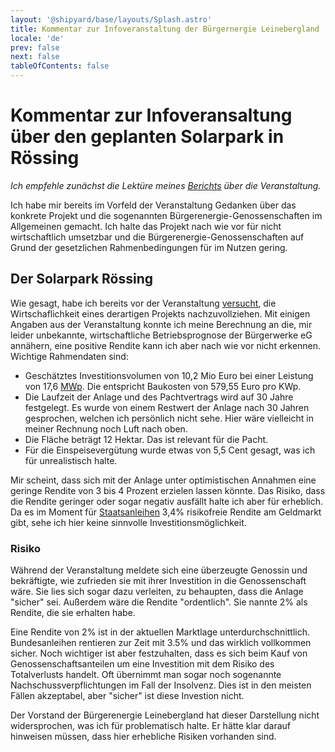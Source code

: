 ```yaml
---
layout: '@shipyard/base/layouts/Splash.astro'
title: Kommentar zur Infoveranstaltung der Bürgernergie Leinebergland
locale: 'de'
prev: false
next: false
tableOfContents: false
---
```


# Kommentar zur Infoveransaltung über den geplanten Solarpark in Rössing

_Ich empfehle zunächst die Lektüre meines
[Berichts](/de/blog/2024-07-23-solarpark-infoveranstaltung) über die
Veranstaltung._

Ich habe mir bereits im Vorfeld der Veranstaltung Gedanken über das konkrete
Projekt und die sogenannten Bürgerenergie-Genossenschaften im Allgemeinen
gemacht. Ich halte das Projekt nach wie vor für nicht wirtschaftlich umsetzbar
und die Bürgerenergie-Genossenschaften auf Grund der gesetzlichen
Rahmenbedingungen für im Nutzen gering.

## Der Solarpark Rössing

Wie gesagt, habe ich bereits vor der Veranstaltung
[versucht](https://docs.google.com/spreadsheets/d/1IKs5MRv3CtrwJh_f0Iw_0Gu9GgHeqkX-52ar_ERJLhw/edit?usp=sharing),
die Wirtschaflichkeit eines derartigen Projekts nachzuvollziehen. Mit einigen
Angaben aus der Veranstaltung konnte ich meine Berechnung an die, mir leider
unbekannte, wirtschaftliche Betriebsprognose der Bürgerwerke eG annähern, eine
positive Rendite kann ich aber nach wie vor nicht erkennen. Wichtige Rahmendaten
sind:

- Geschätztes Investitionsvolumen von 10,2 Mio Euro bei einer Leistung von 17,6
  [MWp](https://de.wikipedia.org/wiki/Watt_Peak). Die entspricht Baukosten von
  579,55 Euro pro KWp.
- Die Laufzeit der Anlage und des Pachtvertrags wird auf 30 Jahre festgelegt. Es
  wurde von einem Restwert der Anlage nach 30 Jahren gesprochen, welchen ich
  persönlich nicht sehe. Hier wäre vielleicht in meiner Rechnung noch Luft nach
  oben.
- Die Fläche beträgt 12 Hektar. Das ist relevant für die Pacht.
- Für die Einspeisevergütung wurde etwas von 5,5 Cent gesagt, was ich für
  unrealistisch halte.

Mir scheint, dass sich mit der Anlage unter optimistischen Annahmen eine geringe
Rendite von 3 bis 4 Prozent erzielen lassen könnte. Das Risiko, dass die Rendite
geringer oder sogar negativ ausfällt halte ich aber für erheblich. Da es im
Moment für
[Staatsanleihen](https://www.justetf.com/de/etf-profile.html?isin=DE000ETFL227)
3,4% risikofreie Rendite am Geldmarkt gibt, sehe ich hier keine sinnvolle
Investitionsmöglichkeit.

### Risiko

Während der Veranstaltung meldete sich eine überzeugte Genossin und bekräftigte,
wie zufrieden sie mit ihrer Investition in die Genossenschaft wäre. Sie lies
sich sogar dazu verleiten, zu behaupten, dass die Anlage "sicher" sei. Außerdem
wäre die Rendite "ordentlich". Sie nannte 2% als Rendite, die sie erhalten habe.

Eine Rendite von 2% ist in der aktuellen Marktlage unterdurchschnittlich.
Bundesanleihen rentieren zur Zeit mit 3.5% und das wirklich vollkommen sicher.
Noch wichtiger ist aber festzuhalten, dass es sich beim Kauf von
Genossenschaftsanteilen um eine Investition mit dem Risiko des Totalverlusts
handelt. Oft übernimmt man sogar noch sogenannte Nachschussverpflichtungen im
Fall der Insolvenz. Dies ist in den meisten Fällen akzeptabel, aber "sicher" ist
diese Investion nicht.

Der Vorstand der Bürgerenergie Leinebergland hat dieser Darstellung nicht
widersprochen, was ich für problematisch halte. Er hätte klar darauf hinweisen
müssen, dass hier erhebliche Risiken vorhanden sind.
